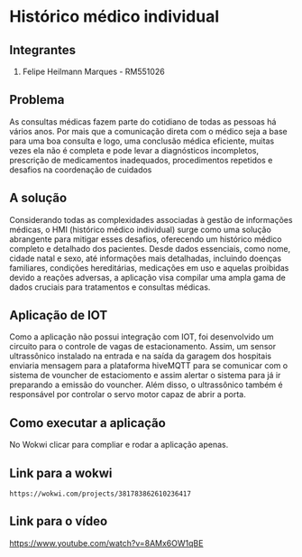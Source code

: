 # Histórico médico individual

## Integrantes
1. Felipe Heilmann Marques - RM551026

## Problema

As consultas médicas fazem parte do cotidiano de todas as pessoas há vários anos. Por mais que a comunicação direta com o médico seja a base para uma boa consulta e logo, uma conclusão médica eficiente, muitas vezes ela não é completa e pode levar a diagnósticos incompletos, prescrição de medicamentos inadequados, procedimentos repetidos e desafios na coordenação de cuidados

## A solução

Considerando todas as complexidades associadas à gestão de informações médicas, o HMI (histórico médico individual) surge como uma solução abrangente para mitigar esses desafios, oferecendo um histórico médico completo e detalhado dos pacientes. Desde dados essenciais, como nome, cidade natal e sexo, até informações mais detalhadas, incluindo doenças familiares, condições hereditárias, medicações em uso e aquelas proibidas devido a reações adversas, a aplicação visa compilar uma ampla gama de dados cruciais para tratamentos e consultas médicas.

## Aplicação de IOT

Como a aplicação não possui integração com IOT, foi desenvolvido um circuito para o controle de vagas de estacionamento. Assim, um sensor ultrassônico instalado na entrada e na saída da garagem dos hospitais enviaria mensagem para a plataforma hiveMQTT para se comunicar com o sistema de vouncher de estaciomento e assim alertar o sistema para já ir preparando a emissão do vouncher. Além disso, o ultrassônico também é responsável por controlar o servo motor capaz de abrir a porta.

## Como executar a aplicação

No Wokwi clicar para compliar e rodar a aplicação apenas. 

## Link para a wokwi

```
https://wokwi.com/projects/381783862610236417
```

## Link para o vídeo

https://www.youtube.com/watch?v=8AMx6OW1qBE